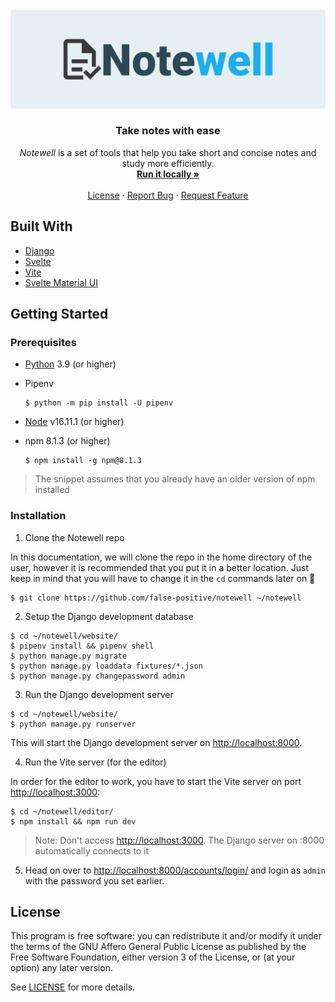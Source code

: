 <!-- Notewell Logo -->
<br />
<div align="center">
  <a href="https://github.com/false-positive/notewell">
    <img src="assets/notewell_banner.png" alt="Notewell">
  </a>

  <h3 align="center">Take notes with ease</h3>

  <p align="center">
    <em>Notewell</em> is a set of tools that help you take short and concise notes and study more efficiently.
    <br />
    <a href="#installation"><strong>Run it locally »</strong></a>
    <br />
    <br />
    <a href="./LICENSE">License</a>
    ·
    <a href="https://github.com/false-positive/notewell/issues">Report Bug</a>
    ·
    <a href="https://github.com/false-positive/notewell/issues">Request Feature</a>
  </p>
</div>

<!-- TOOD: write this intro -->
<!-- ## About The Project -->

## Built With

- [Django](https://djangoproject.com/)
- [Svelte](https://svelte.dev)
- [Vite](https://vite.dev)
- [Svelte Material UI](https://sveltematerialui.com)

## Getting Started

### Prerequisites

- [Python](https://python.org) 3.9 (or higher)
- Pipenv

  ``` shell
  $ python -m pip install -U pipenv
  ```

- [Node](https://nodejs.org) v16.11.1 (or higher)
- npm 8.1.3 (or higher)

  ``` shell
  $ npm install -g npm@8.1.3
    ```

> The snippet assumes that you already have an older version of npm installed

### Installation

1. Clone the Notewell repo

  In this documentation, we will clone the repo in the home directory of the user, however it is recommended that you put it in a better location. Just keep in mind that you will have to change it in the `cd` commands later on 🙂

  ``` shell
  $ git clone https://github.com/false-positive/notewell ~/notewell
  ```

2. Setup the Django development database

  ``` shell
  $ cd ~/notewell/website/
  $ pipenv install && pipenv shell
  $ python manage.py migrate
  $ python manage.py loaddata fixtures/*.json
  $ python manage.py changepassword admin
  ```

3. Run the Django development server

  ``` shell
  $ cd ~/notewell/website/
  $ python manage.py runserver
  ```

  This will start the Django development server on <http://localhost:8000>.

4. Run the Vite server (for the editor)

  In order for the editor to work, you have to start the Vite server on port <http://localhost:3000>:

  ``` shell
  $ cd ~/notewell/editor/
  $ npm install && npm run dev
  ```

  > Note: Don't access <http://localhost:3000>. The Django server on :8000 automatically connects to it

5. Head on over to <http://localhost:8000/accounts/login/> and login as `admin` with the password you set earlier.

## License

This program is free software: you can redistribute it and/or modify
it under the terms of the GNU Affero General Public License as published by
the Free Software Foundation, either version 3 of the License, or
(at your option) any later version.

See [LICENSE](./LICENSE) for more details.
